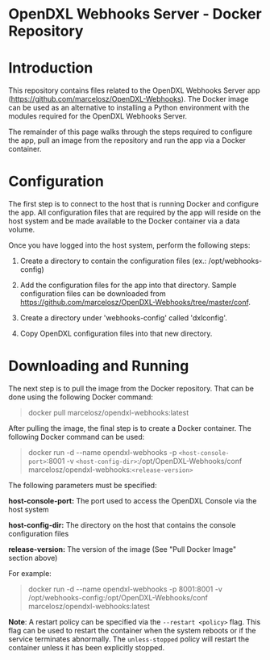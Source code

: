 # OpenDXL Webhooks Server - Docker Repository

Introduction
============

This repository contains files related to the OpenDXL Webhooks Server app (https://github.com/marcelosz/OpenDXL-Webhooks). The Docker image can be used as an alternative to installing a Python environment with the modules required for the OpenDXL Webhooks Server.

The remainder of this page walks through the steps required to configure the app, pull an image from the repository and run the app via a Docker container.

Configuration
=============

The first step is to connect to the host that is running Docker and configure the app. All configuration files that are required by the app will reside on the host system and be made available to the Docker container via a data volume.

Once you have logged into the host system, perform the following steps:

1. Create a directory to contain the configuration files (ex.: /opt/webhooks-config)

2. Add the configuration files for the app into that directory. Sample configuration files can be downloaded from https://github.com/marcelosz/OpenDXL-Webhooks/tree/master/conf.

3. Create a directory under 'webhooks-config' called 'dxlconfig'.

4. Copy OpenDXL configuration files into that new directory.

Downloading and Running
===

The next step is to pull the image from the Docker repository. That can be done using the following Docker command:

> docker pull marcelosz/opendxl-webhooks:latest

After pulling the image, the final step is to create a Docker container. The following Docker command can be used:

> docker run -d --name opendxl-webhooks -p `<host-console-port>`:8001 -v `<host-config-dir>`:/opt/OpenDXL-Webhooks/conf marcelosz/opendxl-webhooks:`<release-version>`

The following parameters must be specified:

**host-console-port:** The port used to access the OpenDXL Console via the host system

**host-config-dir:** The directory on the host that contains the console configuration files

**release-version:** The version of the image (See "Pull Docker Image" section above)

For example:

> docker run -d --name opendxl-webhooks -p 8001:8001 -v /opt/webhooks-config:/opt/OpenDXL-Webhooks/conf marcelosz/opendxl-webhooks:latest

**Note**: A restart policy can be specified via the `--restart <policy>` flag. This flag can be used to restart the container when the system reboots or if the service terminates abnormally. The `unless-stopped` policy will restart the container unless it has been explicitly stopped.
